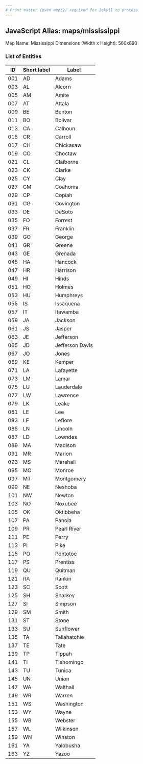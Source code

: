 ```yaml
---
# Front matter (even empty) required for Jekyll to process
---
```


## JavaScript Alias: maps/mississippi

Map Name: Mississippi
Dimensions (Width x Height): 560x890





### List of Entities

ID | Short label | Label
---|---|---|
001|AD|Adams
003|AL|Alcorn
005|AM|Amite
007|AT|Attala
009|BE|Benton
011|BO|Bolivar
013|CA|Calhoun
015|CR|Carroll
017|CH|Chickasaw
019|CO|Choctaw
021|CL|Claiborne
023|CK|Clarke
025|CY|Clay
027|CM|Coahoma
029|CP|Copiah
031|CG|Covington
033|DE|DeSoto
035|FO|Forrest
037|FR|Franklin
039|GO|George
041|GR|Greene
043|GE|Grenada
045|HA|Hancock
047|HR|Harrison
049|HI|Hinds
051|HO|Holmes
053|HU|Humphreys
055|IS|Issaquena
057|IT|Itawamba
059|JA|Jackson
061|JS|Jasper
063|JE|Jefferson
065|JD|Jefferson Davis
067|JO|Jones
069|KE|Kemper
071|LA|Lafayette
073|LM|Lamar
075|LU|Lauderdale
077|LW|Lawrence
079|LK|Leake
081|LE|Lee
083|LF|Leflore
085|LN|Lincoln
087|LD|Lowndes
089|MA|Madison
091|MR|Marion
093|MS|Marshall
095|MO|Monroe
097|MT|Montgomery
099|NE|Neshoba
101|NW|Newton
103|NO|Noxubee
105|OK|Oktibbeha
107|PA|Panola
109|PR|Pearl River
111|PE|Perry
113|PI|Pike
115|PO|Pontotoc
117|PS|Prentiss
119|QU|Quitman
121|RA|Rankin
123|SC|Scott
125|SH|Sharkey
127|SI|Simpson
129|SM|Smith
131|ST|Stone
133|SU|Sunflower
135|TA|Tallahatchie
137|TE|Tate
139|TP|Tippah
141|TI|Tishomingo
143|TU|Tunica
145|UN|Union
147|WA|Walthall
149|WR|Warren
151|WS|Washington
153|WY|Wayne
155|WB|Webster
157|WL|Wilkinson
159|WN|Winston
161|YA|Yalobusha
163|YZ|Yazoo

